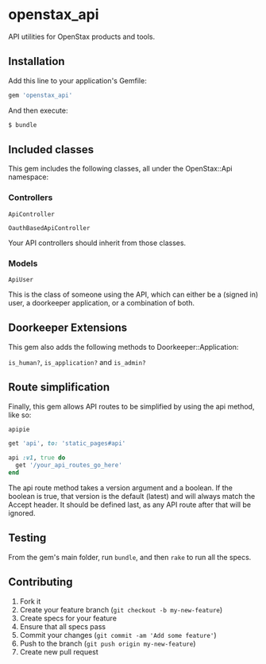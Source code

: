 # openstax_api

API utilities for OpenStax products and tools.

## Installation

Add this line to your application's Gemfile:

```rb
gem 'openstax_api'
```

And then execute:

```sh
$ bundle
```

## Included classes

This gem includes the following classes, all under the OpenStax::Api namespace:

### Controllers

`ApiController`

`OauthBasedApiController`

Your API controllers should inherit from those classes.

### Models

`ApiUser`

This is the class of someone using the API, which can either be a (signed in) user, a doorkeeper application, or a combination of both.

## Doorkeeper Extensions

This gem also adds the following methods to Doorkeeper::Application:

`is_human?`, `is_application?` and `is_admin?`

## Route simplification

Finally, this gem allows API routes to be simplified by using the api method, like so:

```rb
apipie

get 'api', to: 'static_pages#api'

api :v1, true do
  get '/your_api_routes_go_here'
end
```

The api route method takes a version argument and a boolean.
If the boolean is true, that version is the default (latest) and will always match the Accept header. It should be defined last, as any API route after that will be ignored.

## Testing

From the gem's main folder, run `bundle`, and then `rake` to run all the specs.

## Contributing

1. Fork it
2. Create your feature branch (`git checkout -b my-new-feature`)
3. Create specs for your feature
4. Ensure that all specs pass
5. Commit your changes (`git commit -am 'Add some feature'`)
6. Push to the branch (`git push origin my-new-feature`)
7. Create new pull request

